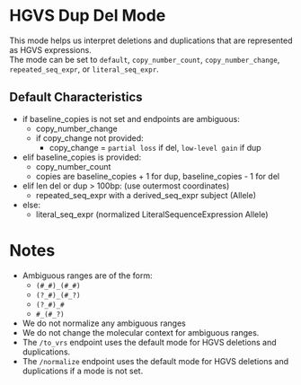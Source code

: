 # HGVS Dup Del Mode

This mode helps us interpret deletions and duplications that are represented as HGVS expressions.\
The mode can be set to `default`, `copy_number_count`, `copy_number_change`, `repeated_seq_expr`, or `literal_seq_expr`.


## Default Characteristics

- if baseline_copies is not set and endpoints are ambiguous:
    - copy_number_change
    - if copy_change not provided:
        - copy_change = `partial loss` if del, `low-level gain` if dup
- elif baseline_copies is provided:
    - copy_number_count
    - copies are baseline_copies + 1 for dup, baseline_copies - 1 for del
- elif len del or dup > 100bp: (use outermost coordinates)
    - repeated_seq_expr with a derived_seq_expr subject (Allele)
- else:
    - literal_seq_expr (normalized LiteralSequenceExpression Allele)

# Notes

- Ambiguous ranges are of the form:
    - `(#_#)_(#_#)`
    - `(?_#)_(#_?)`
    - `(?_#)_#`
    - `#_(#_?)`
- We do not normalize any ambiguous ranges
- We do not change the molecular context for ambiguous ranges.
- The `/to_vrs` endpoint uses the default mode for HGVS deletions and duplications.
- The `/normalize` endpoint uses the default mode for HGVS deletions and duplications if a mode is not set.
